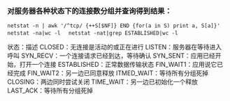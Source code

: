 ### 对服务器各种状态下的连接数分组并查询得到结果：
`netstat -n | awk '/^tcp/ {++S[$NF]} END {for(a in S) print a, S[a]}' `
`netstat -na|wc -l  `
`netstat -nat|grep ESTABLISHED|wc -l  `

状态：描述 
CLOSED：无连接是活动的或正在进行 
LISTEN：服务器在等待进入呼叫 
SYN_RECV：一个连接请求已经到达，等待确认 
SYN_SENT：应用已经开始，打开一个连接 
ESTABLISHED：正常数据传输状态 
FIN_WAIT1：应用说它已经完成 
FIN_WAIT2：另一边已同意释放 
ITMED_WAIT：等待所有分组死掉 
CLOSING：两边同时尝试关闭 
TIME_WAIT：另一边已初始化一个释放 
LAST_ACK：等待所有分组死掉